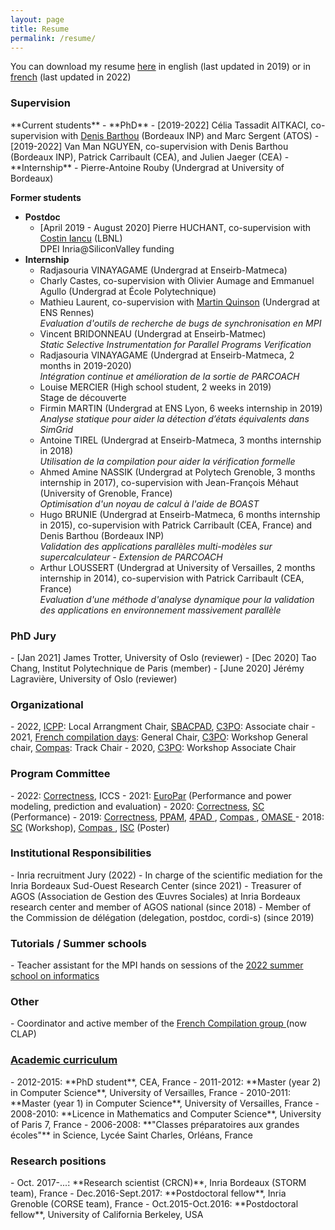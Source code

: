 ```yaml
---
layout: page
title: Resume
permalink: /resume/
---
```


You can download my resume <a href="{{site.baseurl}}/resources/cv_eng.pdf" target="_blank">here</a> in english (last updated in 2019) or in <a href="{{site.baseurl}}/resources/cv_french.pdf" target="_blank">french</a> (last updated in 2022) 



 <div class="panel panel-info" markdown="1">
  <div class="panel-heading">
    <h3 class="panel-title"> Supervision </h3>
  </div>
  <div class="panel-body">
<td markdown="1">
**Current students**
- **PhD**
	- [2019-2022] Célia Tassadit AITKACI, co-supervision with <a href="https://www.labri.fr/perso/barthou/" target="_blank">Denis Barthou</a> (Bordeaux INP) and Marc Sergent (ATOS)
	- [2019-2022] Van Man NGUYEN, co-supervision with Denis Barthou (Bordeaux INP), Patrick Carribault (CEA), and Julien Jaeger (CEA)
- **Internship**
	- Pierre-Antoine Rouby (Undergrad at University of Bordeaux)

**Former students**

- **Postdoc**
  - [April 2019 - August 2020] Pierre HUCHANT, co-supervision with  <a href="https://crd.lbl.gov/departments/computer-science/class/members/class-staff/costin-iancu/" target="_blank">Costin Iancu</a> (LBNL) 
<br/> DPEI Inria@SiliconValley funding
- **Internship**
	- Radjasouria VINAYAGAME (Undergrad at Enseirb-Matmeca)
	- Charly Castes, co-supervision with Olivier Aumage and Emmanuel Agullo (Undergrad at École Polytechnique)
	- Mathieu Laurent, co-supervision with <a href="https://people.irisa.fr/Martin.Quinson/" target="_blank"> Martin Quinson</a> (Undergrad at ENS Rennes)
<br/> *Evaluation d'outils de recherche de bugs de synchronisation en MPI*
	- Vincent BRIDONNEAU (Undergrad at Enseirb-Matmec)
<br/> *Static Selective Instrumentation for Parallel Programs Verification*
	- Radjasouria VINAYAGAME (Undergrad at Enseirb-Matmeca, 2 months in 2019-2020)
<br/> *Intégration continue et amélioration de la sortie de PARCOACH*
	- Louise MERCIER (High school student, 2 weeks in 2019)
<br/> Stage de découverte 
	- Firmin MARTIN (Undergrad at ENS Lyon, 6 weeks internship in 2019)
<br/> *Analyse statique pour aider la détection d’états équivalents dans SimGrid*
	- Antoine TIREL (Undergrad at Enseirb-Matmeca, 3 months internship in 2018)
<br/> *Utilisation de la compilation pour aider la vérification formelle*
	- Ahmed Amine NASSIK (Undergrad at Polytech Grenoble, 3 months internship in 2017), co-supervision with Jean-François Méhaut (University of Grenoble, France)
<br/> *Optimisation d'un noyau de calcul à l'aide de BOAST*
	- Hugo BRUNIE (Undergrad at Enseirb-Matmeca, 6 months internship in 2015), co-supervision with Patrick Carribault (CEA, France) and Denis Barthou (Bordeaux INP)
<br/> *Validation des applications parallèles multi-modèles sur supercalculateur - Extension de PARCOACH*
	- Arthur LOUSSERT (Undergrad at University of Versailles, 2 months internship in 2014), co-supervision with Patrick Carribault (CEA, France)
<br/> *Evaluation d'une méthode d'analyse dynamique pour la validation des applications en environnement massivement parallèle*


</td>
  </div>
</div>

<div class="panel panel-info" markdown="1">
   <div class="panel-heading">
     <h3 class="panel-title">PhD Jury</h3>
   </div>
   <div class="panel-body">
 <td markdown="1">
- [Jan 2021] James Trotter, University of Oslo (reviewer)
- [Dec 2020] Tao Chang, Institut Polytechnique de Paris (member) 
- [June 2020] Jérémy Lagravière, University of Oslo (reviewer)
 </td>
   </div>
 </div>

<div class="panel panel-info" markdown="1">
   <div class="panel-heading">
     <h3 class="panel-title">Organizational</h3>
   </div>
   <div class="panel-body">
 <td markdown="1">
 - 2022, <a href="https://icpp22.gitlabpages.inria.fr" target="_blank"> ICPP</a>: Local Arrangment Chair, <a href="https://project.inria.fr/sbac2022/" target="_blank">SBACPAD</a>, <a href="https://c3po-workshop.github.io/2022/index" target="_blank">C3PO</a>: Associate chair
 - 2021, <a href="http://compilfr.ens-lyon.fr/quatorzieme-rencontre-compilation/" target="_blank"> French compilation days</a>: General Chair, <a href="https://c3po-workshop.github.io/2021/index" target="_blank"> C3PO</a>: Workshop General chair, <a href="https://2021.compas-conference.fr/" target="_blank"> Compas</a>: Track Chair
 - 2020, <a href="https://c3po-workshop.github.io/index" target="_blank"> C3PO</a>:  Workshop Associate Chair
 </td>
   </div>
 </div>
 
 
 
 <div class="panel panel-info" markdown="1">
   <div class="panel-heading">
     <h3 class="panel-title">Program Committee</h3>
   </div>
   <div class="panel-body">
 <td markdown="1">
 - 2022: <a href="https://correctness-workshop.github.io/2022/" target="_blank"> Correctness</a>, ICCS 
 - 2021: <a href="https://2021.euro-par.org" target="_blank"> EuroPar</a> (Performance and power modeling, prediction and evaluation)
 - 2020: <a href="https://correctness-workshop.github.io/2020/" target="_blank"> Correctness</a>, <a href="https://sc20.supercomputing.org" target="_blank"> SC</a> (Performance)
 - 2019: <a href="https://correctness-workshop.github.io/2019/" target="_blank"> Correctness</a>, <a href="https://www.ppam.pl" target="_blank"> PPAM</a>, <a href="http://hpcs2019.cisedu.info/2-conference/symposia/symp05-4pad" target="_blank"> 4PAD </a>, <a href="https://2019.compas-conference.fr" target="_blank"> Compas </a>, <a href="https://omasew.github.io" target="_blank"> OMASE </a>
 - 2018: <a href="https://sc18.supercomputing.org" target="_blank"> SC</a> (Workshop), <a href="http://2018.compas-conference.fr/#" target="_blank"> Compas </a>, <a href="https://www.isc-hpc.com" target="_blank"> ISC</a> (Poster)
 </td>
   </div>
 </div>
 

 <div class="panel panel-info" markdown="1">
   <div class="panel-heading">
     <h3 class="panel-title">Institutional Responsibilities</h3>
   </div>
   <div class="panel-body">
 <td markdown="1">
 - Inria recruitment Jury (2022)
 - In charge of the scientific mediation for the Inria Bordeaux Sud-Ouest Research Center (since 2021)
 - Treasurer of AGOS (Association de Gestion des Œuvres Sociales) at Inria Bordeaux research center and member of AGOS national (since 2018)
 - Member of the Commission de délégation (delegation, postdoc, cordi-s) (since 2019)
 </td>
   </div>
 </div>



 <div class="panel panel-info" markdown="1">
   <div class="panel-heading">
     <h3 class="panel-title">Tutorials / Summer schools</h3>
   </div>
   <div class="panel-body">
 <td markdown="1">
 - Teacher assistant for the MPI hands on sessions of the <a href="https://ecoles-cea-edf-inria.fr/en/schools/ecole-informatique-2022/" target="_blank"> 2022 summer school on informatics  </a> 
 </td>
   </div>
 </div>




 <div class="panel panel-info" markdown="1">
   <div class="panel-heading">
     <h3 class="panel-title">Other</h3>
   </div>
   <div class="panel-body">
 <td markdown="1">
 - Coordinator and active member of the <a href="http://compilfr.ens-lyon.fr" target="_blank"> French Compilation group </a> (now CLAP) 
 </td>
   </div>
 </div>


<link rel="stylesheet" href="https://maxcdn.bootstrapcdn.com/bootstrap/3.3.4/css/bootstrap.min.css">
<link href="//netdna.bootstrapcdn.com/bootstrap/3.0.0/css/bootstrap-glyphicons.css" rel="stylesheet">

<div class="panel-group" id="accordion" markdown="1">
 <div class="panel panel-info">
  <div class="panel-heading">
    <h3 class="panel-title"> <a class="accordion-toggle collapsed" data-toggle="collapse" data-parent="#accordion" href="#collapse2"> Academic curriculum </a></h3>
  </div>
  <div id="collapse2" class="panel-collapse collapse">
  <div class="panel-body">
<td markdown="1">
- 2012-2015: **PhD student**, CEA, France
- 2011-2012: **Master (year 2) in Computer Science**, University of Versailles, France
- 2010-2011: **Master (year 1) in Computer Science**, University of Versailles, France
- 2008-2010: **Licence in Mathematics and Computer Science**, University of Paris 7, France 
- 2006-2008: **"Classes préparatoires aux grandes écoles"** in Science, Lycée Saint Charles, Orléans, France
</td>
  </div>
  </div>
  </div>
</div>

<div class="panel panel-info" markdown="1">
  <div class="panel-heading">
    <h3 class="panel-title"> Research positions </h3>
  </div>
  <div class="panel-body">
<td markdown="1">
- Oct. 2017-...: **Research scientist (CRCN)**, Inria Bordeaux (STORM team), France
- Dec.2016-Sept.2017: **Postdoctoral fellow**, Inria Grenoble (CORSE team), France
- Oct.2015-Oct.2016: **Postdoctoral fellow**, University of California Berkeley, USA
</td>
  </div>
</div>
